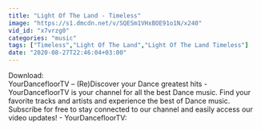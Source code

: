 ```yaml
---
title: "Light Of The Land - Timeless"
image: "https://s1.dmcdn.net/v/SQESm1VHxBOE91o1N/x240"
vid_id: "x7vrzg0"
categories: "music"
tags: ["Timeless","Light Of The Land","Light Of The Land Timeless"]
date: "2020-08-27T22:46:04+03:00"
---
```

Download:   <br>YourDancefloorTV – (Re)Discover your Dance greatest hits - YourDancefloorTV is your channel for all the best Dance music. Find your favorite tracks and artists and experience the best of Dance music. Subscribe for free to stay connected to our channel and easily access our video updates! - YourDancefloorTV: 
